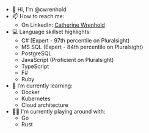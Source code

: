 - 👋 Hi, I’m @cwrenhold
- 📫 How to reach me:
    - On LinkedIn: [Catherine Wrenhold](https://www.linkedin.com/in/catherine-wrenhold-84a58623a)
- 💻 Language skillset highlights:
    - C# (Expert - 97th percentile on Pluralsight)
    - MS SQL (Expert - 84th percentile on Pluralsight)
    - PostgreSQL
    - JavaScript (Proficient on Pluralsight)
    - TypeScript
    - F#
    - Ruby
- 🌱 I’m currently learning:
    - Docker
    - Kubernetes
    - Cloud architecture
- 👩‍🔬 I'm currently playing around with:
    - Go
    - Rust
